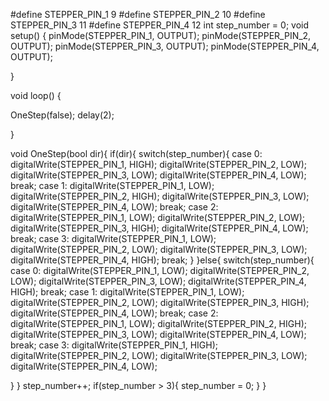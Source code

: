 #define STEPPER_PIN_1 9
#define STEPPER_PIN_2 10
#define STEPPER_PIN_3 11
#define STEPPER_PIN_4 12
int step_number = 0;
void setup() {
pinMode(STEPPER_PIN_1, OUTPUT);
pinMode(STEPPER_PIN_2, OUTPUT);
pinMode(STEPPER_PIN_3, OUTPUT);
pinMode(STEPPER_PIN_4, OUTPUT);

}

void loop() {
 
  OneStep(false);
  delay(2);
  

}


void OneStep(bool dir){
    if(dir){
switch(step_number){
  case 0:
  digitalWrite(STEPPER_PIN_1, HIGH);
  digitalWrite(STEPPER_PIN_2, LOW);
  digitalWrite(STEPPER_PIN_3, LOW);
  digitalWrite(STEPPER_PIN_4, LOW);
  break;
  case 1:
  digitalWrite(STEPPER_PIN_1, LOW);
  digitalWrite(STEPPER_PIN_2, HIGH);
  digitalWrite(STEPPER_PIN_3, LOW);
  digitalWrite(STEPPER_PIN_4, LOW);
  break;
  case 2:
  digitalWrite(STEPPER_PIN_1, LOW);
  digitalWrite(STEPPER_PIN_2, LOW);
  digitalWrite(STEPPER_PIN_3, HIGH);
  digitalWrite(STEPPER_PIN_4, LOW);
  break;
  case 3:
  digitalWrite(STEPPER_PIN_1, LOW);
  digitalWrite(STEPPER_PIN_2, LOW);
  digitalWrite(STEPPER_PIN_3, LOW);
  digitalWrite(STEPPER_PIN_4, HIGH);
  break;
} 
  }else{
    switch(step_number){
  case 0:
  digitalWrite(STEPPER_PIN_1, LOW);
  digitalWrite(STEPPER_PIN_2, LOW);
  digitalWrite(STEPPER_PIN_3, LOW);
  digitalWrite(STEPPER_PIN_4, HIGH);
  break;
  case 1:
  digitalWrite(STEPPER_PIN_1, LOW);
  digitalWrite(STEPPER_PIN_2, LOW);
  digitalWrite(STEPPER_PIN_3, HIGH);
  digitalWrite(STEPPER_PIN_4, LOW);
  break;
  case 2:
  digitalWrite(STEPPER_PIN_1, LOW);
  digitalWrite(STEPPER_PIN_2, HIGH);
  digitalWrite(STEPPER_PIN_3, LOW);
  digitalWrite(STEPPER_PIN_4, LOW);
  break;
  case 3:
  digitalWrite(STEPPER_PIN_1, HIGH);
  digitalWrite(STEPPER_PIN_2, LOW);
  digitalWrite(STEPPER_PIN_3, LOW);
  digitalWrite(STEPPER_PIN_4, LOW);
 
  
} 
  }
step_number++;
  if(step_number > 3){
    step_number = 0;
  }
}

